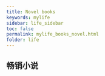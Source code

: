 ```yaml
---
title: Novel books
keywords: mylife
sidebar: life_sidebar
toc: false
permalink: mylife_books_novel.html
folder: life
---
```


## 畅销小说

